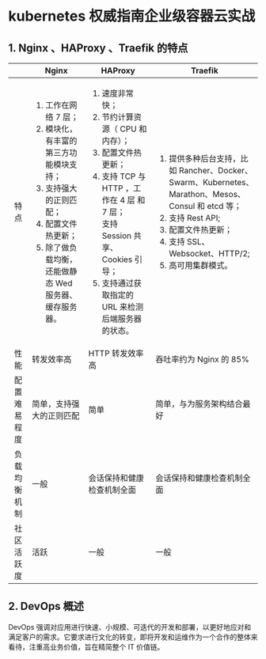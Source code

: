 # kubernetes 权威指南企业级容器云实战

## 1. Nginx 、HAProxy 、Traefik 的特点

||<center>Nginx</center>|<center>HAProxy</center>|<center>Traefik</center>
:-:|:-|:-|:-
特点|<ol><li>工作在网络 7 层；</li><li>模块化，有丰富的第三方功能模块支持；</li><li>支持强大的正则匹配；</li><li>配置文件热更新；</li><li>除了做负载均衡，还能做静态 Wed 服务器、缓存服务器。</li></ol>|<ol><li>速度非常快；</li><li>节约计算资源（ CPU 和内存）；</li><li>配置文件热更新；<li>支持 TCP 与 HTTP ，工作在 4 层 和 7 层；</li>支持 Session 共享、Cookies 引导；</li><li>支持通过获取指定的 URL 来检测后端服务器的状态。</li></ol>|<ol><li>提供多种后台支持，比如 Rancher、Docker、Swarm、Kubernetes、Marathon、Mesos、Consul 和 etcd 等；</li><li>支持 Rest API;</li><li>配置文件热更新；</li><li>支持 SSL、Websocket、HTTP/2;</li><li>高可用集群模式。</li></ol>
性能|转发效率高|HTTP 转发效率高|吞吐率约为 Nginx 的 85%
配置难易程度|简单，支持强大的正则匹配|简单|简单，与为服务架构结合最好
负载均衡机制|一般|会话保持和健康检查机制全面|会话保持和健康检查机制全面
社区活跃度|活跃|一般|一般

## 2. DevOps 概述

DevOps 强调对应用进行快速、小规模、可迭代的开发和部署，以更好地应对和满足客户的需求。它要求进行文化的转变，即将开发和运维作为一个合作的整体来看待，注重高业务价值，旨在精简整个 IT 价值链。
